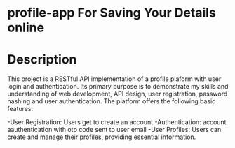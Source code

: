 # profile-app For Saving Your Details online 
# Description
This project is a RESTful API implementation of a profile plaform with user login and authentication. Its primary purpose is to demonstrate my skills and understanding of web development, API design, user registration, password hashing and user authentication. The platform offers the following basic features:

-User Registration: Users get to create an account 
-Authentication: account aauthentication with otp code sent to user email
-User Profiles: Users can create and manage their profiles, providing essential information.
